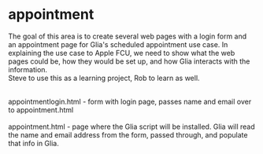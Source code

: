 # appointment
The goal of this area is to create several web pages with a login form and an appointment page for Glia's scheduled appointment use case.  In explaining the use case to Apple FCU, we need to show what the web pages could be, how they would be set up, and how Glia interacts with the information.<br>
Steve to use this as a learning project, Rob to learn as well.<br><br>

appointmentlogin.html - form with login page, passes name and email over to appointment.html<br><br>
appointment.html - page where the Glia script will be installed. Glia will read the name and email address from the form, passed through, and populate that info in Glia.
